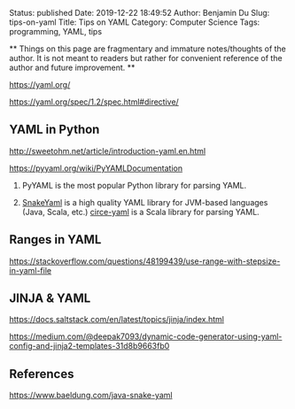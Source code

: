 Status: published
Date: 2019-12-22 18:49:52
Author: Benjamin Du
Slug: tips-on-yaml
Title: Tips on YAML
Category: Computer Science
Tags: programming, YAML, tips

**
Things on this page are fragmentary and immature notes/thoughts of the author.
It is not meant to readers but rather for convenient reference of the author and future improvement.
**

https://yaml.org/

https://yaml.org/spec/1.2/spec.html#directive/

## YAML in Python

http://sweetohm.net/article/introduction-yaml.en.html

https://pyyaml.org/wiki/PyYAMLDocumentation


1. PyYAML is the most popular Python library for parsing YAML.

2. [SnakeYaml](https://bitbucket.org/asomov/snakeyaml/src/default/)
  is a high quality YAML library for JVM-based languages (Java, Scala, etc.)
  [circe-yaml](https://github.com/circe/circe-yaml)
  is a Scala library for parsing YAML.

## Ranges in YAML

https://stackoverflow.com/questions/48199439/use-range-with-stepsize-in-yaml-file


## JINJA & YAML

https://docs.saltstack.com/en/latest/topics/jinja/index.html

https://medium.com/@deepak7093/dynamic-code-generator-using-yaml-config-and-jinja2-templates-31d8b9663fb0


## References

https://www.baeldung.com/java-snake-yaml
